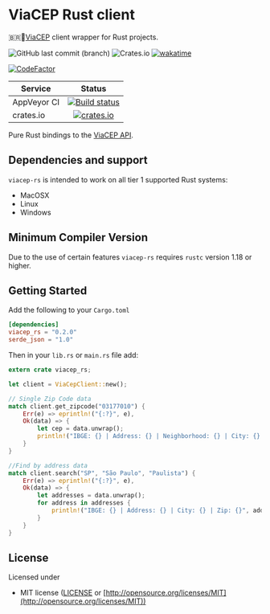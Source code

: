 # ViaCEP Rust client

🇧🇷📍[ViaCEP](https://viacep.com.br) client wrapper for Rust projects.

![GitHub last commit (branch)](https://img.shields.io/github/last-commit/guibranco/viacep-rs/main)
![Crates.io](https://img.shields.io/crates/d/viacep-rs)
[![wakatime](https://wakatime.com/badge/github/guibranco/viacep-rs.svg)](https://wakatime.com/badge/github/guibranco/viacep-rs)

[![CodeFactor](https://www.codefactor.io/repository/github/guibranco/viacep-rs/badge)](https://www.codefactor.io/repository/github/guibranco/viacep-rs)

| Service      | Status |
| -------      | :----: |
| AppVeyor CI  | [![Build status](https://ci.appveyor.com/api/projects/status/w1di231c9hr2tyhy/branch/main?svg=true)](https://ci.appveyor.com/project/guibranco/viacep-rs/branch/main) |
| crates.io    | [![crates.io](https://img.shields.io/crates/v/viacep-rs.svg)](https://crates.io/crates/viacep-rs) |

Pure Rust bindings to the [ViaCEP API](https://viacep.com.br).

## Dependencies and support

`viacep-rs` is intended to work on all tier 1 supported Rust systems:

- MacOSX
- Linux
- Windows

## Minimum Compiler Version

Due to the use of certain features `viacep-rs` requires `rustc` version 1.18 or
higher.

## Getting Started

Add the following to your `Cargo.toml`

```toml
[dependencies]
viacep_rs = "0.2.0"
serde_json = "1.0"
```

Then in your `lib.rs` or `main.rs` file add:

```rust
extern crate viacep_rs;

let client = ViaCepClient::new();

// Single Zip Code data 
match client.get_zipcode("03177010") {
    Err(e) => eprintln!("{:?}", e),
    Ok(data) => {
        let cep = data.unwrap();
        println!("IBGE: {} | Address: {} | Neighborhood: {} | City: {} | UF: {}", cep.ibge, cep.address, cep.neighborhood, cep.City, cep.state_initials);
    }
}

//Find by address data
match client.search("SP", "São Paulo", "Paulista") {
    Err(e) => eprintln!("{:?}", e),
    Ok(data) => {
        let addresses = data.unwrap();
        for address in addresses {
            println!("IBGE: {} | Address: {} | City: {} | Zip: {}", address.ibge, address.address, address.city, address.zip);
        }
    }
}
```

## License

Licensed under

- MIT license ([LICENSE](https://github.com/guibranco/viacep-rs/blob/main/LICENSE) or [http://opensource.org/licenses/MIT](http://opensource.org/licenses/MIT))
